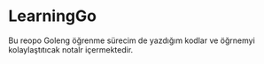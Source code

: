 # LearningGo
Bu reopo Goleng öğrenme sürecim de yazdığım kodlar ve öğrnemyi kolaylaştıtıcak notalr içermektedir.
